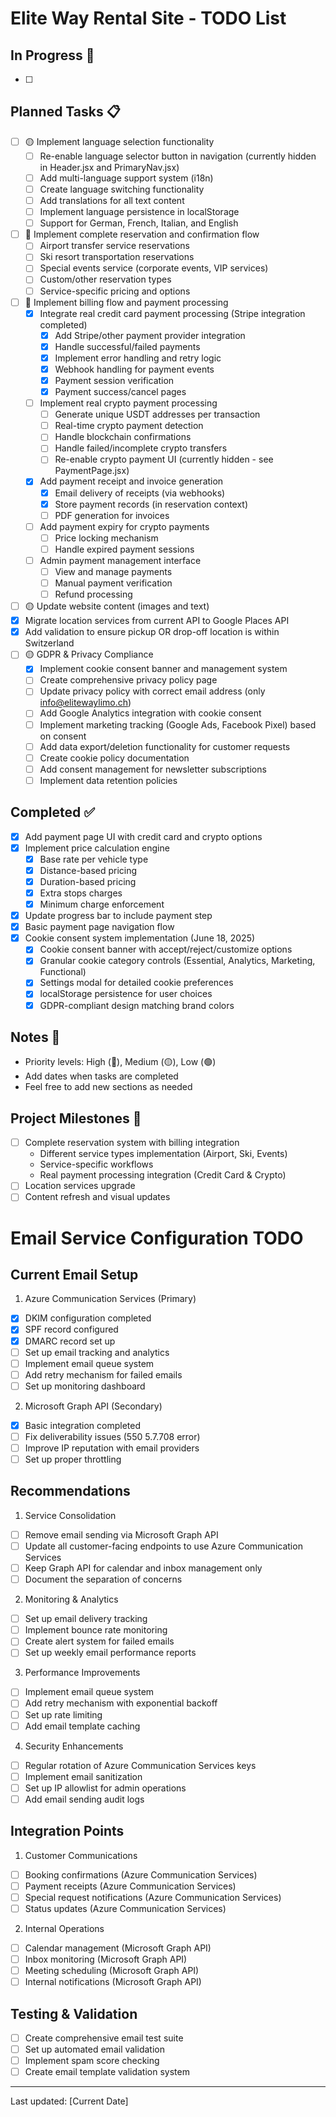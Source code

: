# Elite Way Rental Site - TODO List

## In Progress 🚧
- [ ] 

## Planned Tasks 📋
- [ ] 🟡 Implement language selection functionality
    - [ ] Re-enable language selector button in navigation (currently hidden in Header.jsx and PrimaryNav.jsx)
    - [ ] Add multi-language support system (i18n)
    - [ ] Create language switching functionality
    - [ ] Add translations for all text content
    - [ ] Implement language persistence in localStorage
    - [ ] Support for German, French, Italian, and English
- [ ] 🔴 Implement complete reservation and confirmation flow
    - [ ] Airport transfer service reservations
    - [ ] Ski resort transportation reservations
    - [ ] Special events service (corporate events, VIP services)
    - [ ] Custom/other reservation types
    - [ ] Service-specific pricing and options
- [ ] 🔴 Implement billing flow and payment processing
    - [x] Integrate real credit card payment processing (Stripe integration completed)
        - [x] Add Stripe/other payment provider integration
        - [x] Handle successful/failed payments
        - [x] Implement error handling and retry logic
        - [x] Webhook handling for payment events
        - [x] Payment session verification
        - [x] Payment success/cancel pages
    - [ ] Implement real crypto payment processing
        - [ ] Generate unique USDT addresses per transaction
        - [ ] Real-time crypto payment detection
        - [ ] Handle blockchain confirmations
        - [ ] Handle failed/incomplete crypto transfers
        - [ ] Re-enable crypto payment UI (currently hidden - see PaymentPage.jsx)
    - [x] Add payment receipt and invoice generation
        - [x] Email delivery of receipts (via webhooks)
        - [x] Store payment records (in reservation context)
        - [ ] PDF generation for invoices
    - [ ] Add payment expiry for crypto payments
        - [ ] Price locking mechanism
        - [ ] Handle expired payment sessions
    - [ ] Admin payment management interface
        - [ ] View and manage payments
        - [ ] Manual payment verification
        - [ ] Refund processing
- [ ] 🟡 Update website content (images and text)
- [x] Migrate location services from current API to Google Places API
- [x] Add validation to ensure pickup OR drop-off location is within Switzerland
- [ ] 🟡 GDPR & Privacy Compliance
    - [x] Implement cookie consent banner and management system
    - [ ] Create comprehensive privacy policy page
    - [ ] Update privacy policy with correct email address (only info@elitewaylimo.ch)
    - [ ] Add Google Analytics integration with cookie consent
    - [ ] Implement marketing tracking (Google Ads, Facebook Pixel) based on consent
    - [ ] Add data export/deletion functionality for customer requests
    - [ ] Create cookie policy documentation
    - [ ] Add consent management for newsletter subscriptions
    - [ ] Implement data retention policies

## Completed ✅
- [x] Add payment page UI with credit card and crypto options
- [x] Implement price calculation engine
    - [x] Base rate per vehicle type
    - [x] Distance-based pricing
    - [x] Duration-based pricing
    - [x] Extra stops charges
    - [x] Minimum charge enforcement
- [x] Update progress bar to include payment step
- [x] Basic payment page navigation flow
- [x] Cookie consent system implementation (June 18, 2025)
    - [x] Cookie consent banner with accept/reject/customize options
    - [x] Granular cookie category controls (Essential, Analytics, Marketing, Functional)
    - [x] Settings modal for detailed cookie preferences
    - [x] localStorage persistence for user choices
    - [x] GDPR-compliant design matching brand colors

## Notes 📝
- Priority levels: High (🔴), Medium (🟡), Low (🟢)
- Add dates when tasks are completed
- Feel free to add new sections as needed

## Project Milestones 🎯
- [ ] Complete reservation system with billing integration
    - Different service types implementation (Airport, Ski, Events)
    - Service-specific workflows
    - Real payment processing integration (Credit Card & Crypto)
- [ ] Location services upgrade
- [ ] Content refresh and visual updates

# Email Service Configuration TODO

## Current Email Setup
1. Azure Communication Services (Primary)
- [x] DKIM configuration completed
- [x] SPF record configured
- [x] DMARC record set up
- [ ] Set up email tracking and analytics
- [ ] Implement email queue system
- [ ] Add retry mechanism for failed emails
- [ ] Set up monitoring dashboard

2. Microsoft Graph API (Secondary)
- [x] Basic integration completed
- [ ] Fix deliverability issues (550 5.7.708 error)
- [ ] Improve IP reputation with email providers
- [ ] Set up proper throttling

## Recommendations
1. Service Consolidation
- [ ] Remove email sending via Microsoft Graph API
- [ ] Update all customer-facing endpoints to use Azure Communication Services
- [ ] Keep Graph API for calendar and inbox management only
- [ ] Document the separation of concerns

2. Monitoring & Analytics
- [ ] Set up email delivery tracking
- [ ] Implement bounce rate monitoring
- [ ] Create alert system for failed emails
- [ ] Set up weekly email performance reports

3. Performance Improvements
- [ ] Implement email queue system
- [ ] Add retry mechanism with exponential backoff
- [ ] Set up rate limiting
- [ ] Add email template caching

4. Security Enhancements
- [ ] Regular rotation of Azure Communication Services keys
- [ ] Implement email sanitization
- [ ] Set up IP allowlist for admin operations
- [ ] Add email sending audit logs

## Integration Points
1. Customer Communications
- [ ] Booking confirmations (Azure Communication Services)
- [ ] Payment receipts (Azure Communication Services)
- [ ] Special request notifications (Azure Communication Services)
- [ ] Status updates (Azure Communication Services)

2. Internal Operations
- [ ] Calendar management (Microsoft Graph API)
- [ ] Inbox monitoring (Microsoft Graph API)
- [ ] Meeting scheduling (Microsoft Graph API)
- [ ] Internal notifications (Microsoft Graph API)

## Testing & Validation
- [ ] Create comprehensive email test suite
- [ ] Set up automated email validation
- [ ] Implement spam score checking
- [ ] Create email template validation system

---
Last updated: [Current Date]